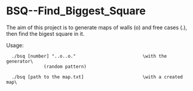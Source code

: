 # BSQ--Find_Biggest_Square

The aim of this project is to generate maps of walls (o) and free cases (.), then find the bigest square in it.

Usage:

      ./bsq [number] "..o..o."                         \with the generator\
                  (random pattern)

      ./bsq [path to the map.txt]                      \with a created map\
